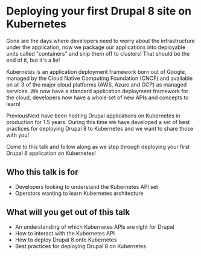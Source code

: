 Deploying your first Drupal 8 site on Kubernetes
================================================

Gone are the days where developers need to worry about the infrastructure under the application, now we package our
applications into deployable units called "containers" and ship them off to clusters! That should be the end of it,
but it's a lie!

Kubernetes is an application deployment framework born out of Google, managed by the Cloud Native Computing Foundation (CNCF)
and available on all 3 of the major cloud platforms (AWS, Azure and GCP) as managed services. We now have a standard application
deployment framework for the cloud, developers now have a whole set of new APIs and concepts to learn!

PreviousNext have been hosting Drupal applications on Kubernetes in production for 1.5 years. During this time we have developed
a set of best practices for deploying Drupal 8 to Kubernetes and we want to share those with you!

Come to this talk and follow along as we step through deploying your first Drupal 8 application on Kubernetes!

## Who this talk is for

* Developers looking to understand the Kubernetes API set
* Operators wanting to learn Kubernetes architecture

## What will you get out of this talk

* An understanding of which Kubernetes APIs are right for Drupal
* How to interact with the Kubernetes API
* How to deploy Drupal 8 onto Kubernetes
* Best practices for deploying Drupal 8 on Kubernetes
